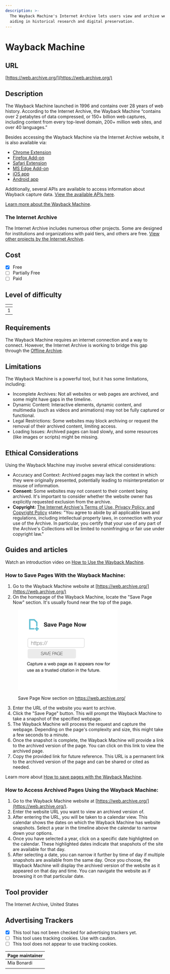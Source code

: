 ```yaml
---
description: >-
  The Wayback Machine's Internet Archive lets users view and archive web pages,
  aiding in historical research and digital preservation.
---
```


# Wayback Machine

## URL

[https://web.archive.org/](https://web.archive.org/)

## Description

The Wayback Machine launched in 1996 and contains over 28 years of web history. According to the Internet Archive, the Wayback Machine “contains over 2 petabytes of data compressed, or 150+ billion web captures, including content from every top-level domain, 200+ million web sites, and over 40 languages.”

Besides accessing the Wayback Machine via the Internet Archive website, it is also available via:

* [Chrome Extension](https://chrome.google.com/webstore/detail/wayback-machine/fpnmgdkabkmnadcjpehmlllkndpkmiak?hl=en-US)
* [Firefox Add-on](https://addons.mozilla.org/en-US/firefox/addon/wayback-machine\_new/)
* [Safari Extension](https://apps.apple.com/us/app/wayback-machine/id1472432422)
* [MS Edge Add-on](https://microsoftedge.microsoft.com/addons/detail/wayback-machine/kjmickeoogghaimmomagaghnogelpcpn?hl=en-US)
* [iOS app](https://itunes.apple.com/us/app/wayback-machine/id1201888313)
* [Android app](https://play.google.com/store/apps/details?id=com.internetarchive.waybackmachine)

Additionally, several APIs are available to access information about Wayback capture data. [View the available APIs here](https://archive.org/help/wayback\_api.php).

[Learn more about the Wayback Machine](https://help.archive.org/help/wayback-machine-general-information/).&#x20;

### The Internet Archive

The Internet Archive includes numerous other projects. Some are designed for institutions and organizations with paid tiers, and others are free. [View other projects by the Internet Archive](https://archive.org/projects/). &#x20;

## Cost

* [x] Free
* [ ] Partially Free
* [ ] Paid

## Level of difficulty

<table><thead><tr><th data-type="rating" data-max="5"></th></tr></thead><tbody><tr><td>1</td></tr></tbody></table>

## Requirements

The Wayback Machine requires an internet connection and a way to connect. However, the Internet Archive is working to bridge this gap through the [Offline Archive](https://archive.org/about/offline-archive).

## Limitations

The Wayback Machine is a powerful tool, but it has some limitations, including:

* Incomplete Archives: Not all websites or web pages are archived, and some might have gaps in the timeline.&#x20;
* Dynamic Content: Interactive elements, dynamic content, and multimedia (such as videos and animations) may not be fully captured or functional.&#x20;
* Legal Restrictions: Some websites may block archiving or request the removal of their archived content, limiting access.&#x20;
* Loading Issues: Archived pages can load slowly, and some resources (like images or scripts) might be missing.

## Ethical Considerations

Using the Wayback Machine may involve several ethical considerations:

* Accuracy and Context: Archived pages may lack the context in which they were originally presented, potentially leading to misinterpretation or misuse of information.
* **Consent:** Some websites may not consent to their content being archived. It's important to consider whether the website owner has explicitly requested exclusion from the archive.
* **Copyright:** [The Internet Archive's Terms of Use, Privacy Policy, and Copyright Policy](https://archive.org/about/terms.php) states: "You agree to abide by all applicable laws and regulations, including intellectual property laws, in connection with your use of the Archive. In particular, you certify that your use of any part of the Archive's Collections will be limited to noninfringing or fair use under copyright law."

## Guides and articles

Watch an introduction video on [How to Use the Wayback Machine](https://help.archive.org/help/using-the-wayback-machine/).

### How to Save Pages With the Wayback Machine:

1. Go to the Wayback Machine website at [https://web.archive.org/](https://web.archive.org/)
2. On the homepage of the Wayback Machine, locate the "Save Page Now" section. It's usually found near the top of the page.

<figure><img src=".gitbook/assets/Screen Shot 2024-07-07 at 9.06.49 PM.png" alt="Save Page Now section on https://web.archive.org/" width="315"><figcaption><p>Save Page Now section on <a href="https://web.archive.org/">https://web.archive.org/</a></p></figcaption></figure>

3. Enter the URL of the website you want to archive.
4. Click the "Save Page" button. This will prompt the Wayback Machine to take a snapshot of the specified webpage.
5. The Wayback Machine will process the request and capture the webpage. Depending on the page's complexity and size, this might take a few seconds to a minute.
6. Once the snapshot is complete, the Wayback Machine will provide a link to the archived version of the page. You can click on this link to view the archived page.
7. Copy the provided link for future reference. This URL is a permanent link to the archived version of the page and can be shared or cited as needed.

Learn more about [How to save pages with the Wayback Machine](https://help.archive.org/help/save-pages-in-the-wayback-machine/).

### How to Access Archived Pages Using the Wayback Machine:

1. Go to the Wayback Machine website at [https://web.archive.org/](https://web.archive.org/).
2. Enter the website URL you want to view an archived version of.&#x20;
3. After entering the URL, you will be taken to a calendar view. This calendar shows the dates on which the Wayback Machine has website snapshots. Select a year in the timeline above the calendar to narrow down your options.
4. Once you have selected a year, click on a specific date highlighted on the calendar. These highlighted dates indicate that snapshots of the site are available for that day.
5. After selecting a date, you can narrow it further by time of day if multiple snapshots are available from the same day. Once you choose, the Wayback Machine will display the archived version of the website as it appeared on that day and time. You can navigate the website as if browsing it on that particular date.

## Tool provider

The Internet Archive, United States

## Advertising Trackers

* [x] This tool has not been checked for advertising trackers yet.
* [ ] This tool uses tracking cookies. Use with caution.
* [ ] This tool does not appear to use tracking cookies.

| Page maintainer |
| --------------- |
| Mia Bonardi     |
|                 |
